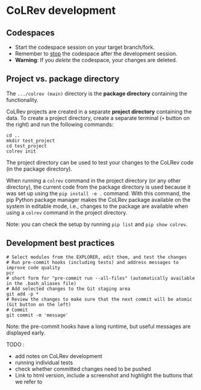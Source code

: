 # CoLRev development

## Codespaces

- Start the codespace session on your target branch/fork.
- Remember to [stop](https://docs.github.com/de/codespaces/developing-in-a-codespace/stopping-and-starting-a-codespace) the codespace after the development session.
- **Warning**: If you *delete* the codespace, your changes are deleted.

## Project vs. package directory

The `.../colrev (main)` directory is the **package directory** containing the functionality.

CoLRev projects are created in a separate **project directory** containing the data.
To create a project directory, create a separate terminal (`+` button on the right) and run the following commands:

```
cd ..
mkdir test_project
cd test_project
colrev init
```

The project directory can be used to test your changes to the CoLRev code (in the package directory).

When running a `colrev` command in the project directory (or any other directory), the current code from the package directory is used because it was set up using the `pip install -e .` command. With this command, the pip Python package manager makes the CoLRev package available on the system in editable mode, i.e., changes to the package are available when using a `colrev` command in the project directory.

Note: you can check the setup by running `pip list` and `pip show colrev`.

## Development best practices

```
# Select modules from the EXPLORER, edit them, and test the changes
# Run pre-commit hooks (including tests) and address messages to improve code quality
pcr
# short form for "pre-commit run --all-files" (automatically available in the .bash_aliases file)
# Add selected changes to the Git staging area
git add -p *
# Review the changes to make sure that the next commit will be atomic (Git button on the left)
# Commit
git commit -m 'message'

```

Note: the pre-commit hooks have a long runtime, but useful messages are displayed early.

TODO :
- add notes on CoLRev development
- running individual tests
- check whether committed changes need to be pushed
- Link to html version, include a screenshot and highlight the buttons that we refer to
